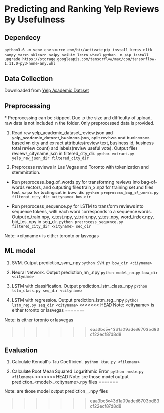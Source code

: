 # Predicting and Ranking Yelp Reviews By Usefulness

## Dependecy
`python3.6 -m venv env`
`source env/bin/activate`
`pip install keras nltk numpy torch sklearn scipy scikit-learn wheel` 
`python -m pip install --upgrade https://storage.googleapis.com/tensorflow/mac/cpu/tensorflow-1.11.0-py3-none-any.whl`

## Data Collection
Downloaded from [Yelp Academic Dataset](https://www.yelp.com/dataset) 

## Preprocessing
\* Preprocessing can be skipped. Due to the size and difficulty of upload, raw data is not included in the folder. Only preprocessed data is provided.
1. 	Read raw yelp_academic_dataset_review.json and yelp_academic_dataset_business.json, split reviews and businesses based on city and extract attributes(review text, business id, business total review count) and labels(review useful vote). Output files reviews_cityname.json in filtered_city_dir. 
	`python extract.py yelp_raw_json_dir filtered_city_dir`

2. 	Preprocess reviews in Las Vegas and Toronto with tokenization and stemmization. 
 - Run preprocess_bag_of_words.py for transforming reviews into bag-of-words vectors, and outputing files train_x.npz for training set and files test_x.npz for testing set in bow_dir. 
 	`python preprocess_bag_of_words.py filtered_city_dir <cityname> bow_dir`

 - Run preprocess_sequence.py for LSTM to transform reviews into sequence tokens, with each word corresponds to a sequence words. Output x_train.npy, x_test.npy, y_train.npy, y_test.npy, word_index.npy, bid_test.npy in seq_dir. 
	`python preprocess_sequence.py filtered_city_dir <cityname> seq_dir`
	
Note: \<cityname\> is either toronto or lasvegas

## ML model
1.	SVM. Output prediction_svm_<cityname>.npy
 	`python SVM.py bow_dir <cityname>`

2.	Neural Network. Output prediction_nn_<cityname>.npy
 	`python model_nn.py bow_dir <cityname>`

3.	LSTM with classification. Output prediction_lstm_class_<cityname>.npy
 	`python lstm_class.py seq_dir <cityname>`

4.	LSTM with regression. Output prediction_lstm_reg_<cityname>.npy
 	`python lstm_reg.py seq_dir <cityname>`
<<<<<<< HEAD
Note: \<cityname\> is either toronto or lasvegas
=======
	
Note: <cityname> is either toronto or lasvegas
>>>>>>> eaa3bc5e43d1a09aded6703bd83cf22ecf87d8d8
	
## Evaluation
1. 	Calculate Kendall's Tau Coefficient. 
	`python ktau.py <filename>`

2.	Calculate Root Mean Squared Logarithmic Error. 
	`python rmsle.py <filename>`
<<<<<<< HEAD
Note: <filename> are those model output prediction_\<model\>_\<cityname\>.npy files
=======
	
Note: <filename> are those model output prediction_<model>_<cityname>.npy files
>>>>>>> eaa3bc5e43d1a09aded6703bd83cf22ecf87d8d8
